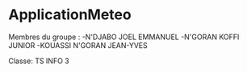 # ApplicationMeteo

Membres du groupe : -N'DJABO JOEL EMMANUEL -N'GORAN KOFFI JUNIOR -KOUASSI N'GORAN JEAN-YVES

Classe: TS INFO 3
